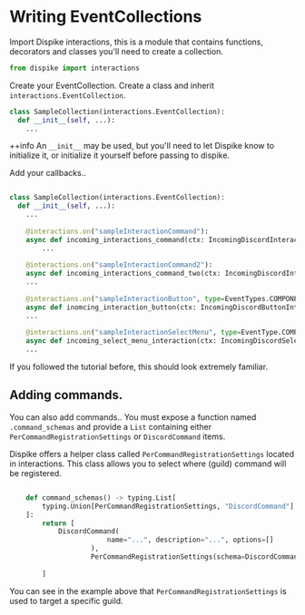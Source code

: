 # Writing EventCollections

Import Dispike interactions, this is a module that contains functions, decorators and classes you'll need to create a collection.

```python
from dispike import interactions
```



Create your EventCollection. Create a class and inherit ``interactions.EventCollection``.

```python
class SampleCollection(interactions.EventCollection):
  def __init__(self, ...):
    ...
```

++info
	An `__init__` may be used, but you'll need to let Dispike know to initialize it, or initialize it yourself before passing to dispike.

Add your callbacks..

```python

class SampleCollection(interactions.EventCollection):
  def __init__(self, ...):
    ...
    
	@interactions.on("sampleInteractionCommand"):
	async def incoming_interactions_command(ctx: IncomingDiscordInteraction):
		...
	
	@interactions.on("sampleInteractionCommand2"):
	async def incoming_interactions_command_two(ctx: IncomingDiscordInteraction):
	...
	
	@interactions.on("sampleInteractionButton", type=EventTypes.COMPONENT):
	async def inomcing_interaction_button(ctx: IncomingDiscordButtonInteraction):
	...
	
	@interactions.on("sampleInteractionSelectMenu", type=EventType.COMPONENT):
	async def incoming_select_menu_interaction(ctx: IncomingDiscordSelectMenuInteraction):
	...
```

If you followed the tutorial before, this should look extremely familiar. 

## Adding commands.

You can also add commands..  You must expose a function named ``.command_schemas`` and provide a ``List`` containing either ``PerCommandRegistrationSettings`` or ``DiscordCommand`` items.

Dispike offers a helper class called ``PerCommandRegistrationSettings`` located in interactions. This class allows you to select where (guild) command will be registered.

```python

    def command_schemas() -> typing.List[
        typing.Union[PerCommandRegistrationSettings, "DiscordCommand"]
    ]:
        return [
        	DiscordCommand(
    					name="...", description="...", options=[]
					),
					PerCommandRegistrationSettings(schema=DiscordCommand(...), guild_id=1111)
        
        ]
```

You can see in the example above that ``PerCommandRegistrationSettings`` is used to target a specific guild.